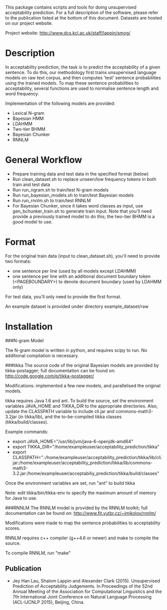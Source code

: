 This package contains scripts and tools for doing unsupervised 
acceptability prediction.  For a full description of the software, 
please refer to the publication listed at the bottom of this document.
Datasets are hosted on our project website.

Project website: http://www.dcs.kcl.ac.uk/staff/lappin/smog/

Description
===========
In acceptability prediction, the task is to predict the acceptability of 
a given sentence. To do this, our methodology first trains unsupervised 
language models on raw text corpus, and then computes 'test' sentence 
probabilities using the trained models. To map these sentence 
probabilities to acceptability, several functions are used to normalise 
sentence length and word frequency.

Implementation of the following models are provided:
* Lexical N-gram
* Bayesian HMM
* LDAHMM
* Two-tier BHMM
* Bayesian Chunker
* RNNLM

General Workflow
================
* Prepare training data and test data in the specified format (below)
* Run clean_dataset.sh to replace unseen/low frequency tokens in both train and
test data
* Run run_ngram.sh to train/test N-gram models
* Run run_bayesian_models.sh to train/test Bayesian models
* Run run_rnnlm.sh to train/test RNNLM
* For Bayesian Chunker, since it takes word classes as input, use gen_bchunker_train.sh
to generate train input. Note that you'll need provide a previously trained model to
do this; the two-tier BHMM is a good model to use.

Format
======
For the original train data (input to clean_dataset.sh), you'll need to provide 
two formats:
* one sentence per line (used by all models except LDAHMM)
* one sentence per line with an additional document boundary token (\<PAGEBOUNDARY\>)
to denote document boundary (used by LDAHMM only)

For test data, you'll only need to provide the first format.

An example dataset is provided under directory example_dataset/raw

Installation
============
###N-gram Model

The N-gram model is written in python, and requires scipy to run. No additional compilation
is necessary.

###tikka
The source code of the original Bayesian models are provided by tikka-postagger; full
documentation can be found on: http://code.google.com/p/tikka-postagger/

Modifications: implemented a few new models, and parallelised the original models.

tikka requires Java 1.6 and ant. To build the source, set the environment variables 
JAVA_HOME and TIKKA_DIR to the appropriate directories. Also, update the CLASSPATH variable
to include cli.jar and commons-math3-3.2jar (in tikka/lib), and the to-be-compiled tikka classes
(tikka/build/classes).

Example commands:
* export JAVA_HOME="/usr/lib/jvm/java-6-openjdk-amd64"
* export TIKKA_DIR="/home/exampleuser/acceptability_prediction/tikka"
* export CLASSPATH=".:/home/exampleuser/acceptability_prediction/tikka/lib/cli.jar:/home/exampleuser/acceptability_prediction/tikka/lib/commons-math3-3.2.jar:/home/exampleuser/acceptabiliy_prediction/tikka/build/classes"

Once the environment variables are set, run "ant" to build tikka

Note: edit tikka/bin/tikka-env to specify the maximum amount of memory for Java to use. 

###RNNLM
The RNNLM model is provided by the RNNLM toolkit; full documentation can be found on:
http://www.fit.vutbr.cz/~imikolov/rnnlm/

Modifications were made to map the sentence probabilities to acceptability scores.

RNNLM requires c++ compiler (g++4.6 or newer) and make to compile the source.

To compile RNNLM, run "make"


Publication
-----------
* Jey Han Lau, Shalom Lappin and Alexander Clark (2015). 
Unsupervised Prediction of Acceptability Judgements. In Proceedings of
the 52nd Annual Meeting of the Association for Computational Linguistics 
and the 7th International Joint Conference on Natural Language 
Processing (ACL-IJCNLP 2015), Beijing, China.
